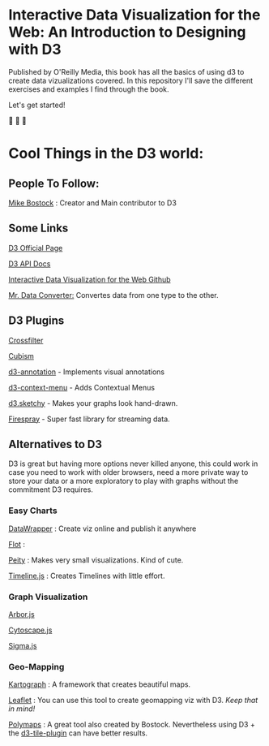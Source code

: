 # Interactive Data Visualization for the Web: An Introduction to Designing with D3

Published by O'Reilly Media, this book has all the basics of using d3 to create data vizualizations covered.
In this repository I'll save the different exercises and examples I find through the book. 

Let's get started! 

:rocket: :rocket: :rocket:
# Cool Things in the D3 world: 

## People To Follow:
[Mike Bostock](https://bost.ocks.org/mike/) : Creator and Main contributor to D3

## Some Links
[D3 Official Page](https://d3js.org/)

[D3 API Docs](https://github.com/d3/d3/blob/master/API.md)
  
[Interactive Data Visualization for the Web Github](https://github.com/alignedleft)

[Mr. Data Converter:](https://shancarter.github.io/mr-data-converter/)  Convertes data from one type to the other.

## D3 Plugins
[Crossfilter]()

[Cubism](http://square.github.io/cubism/)

[d3-annotation](http://d3-annotation.susielu.com/) - Implements visual annotations

[d3-context-menu](https://github.com/patorjk/d3-context-menu) - Adds Contextual Menus

[d3.sketchy](https://github.com/sebastian-meier/d3.sketchy) - Makes your graphs look hand-drawn.

[Firespray]() - Super fast library for streaming data.

  
## Alternatives to D3
D3 is great but having more options never killed anyone, this could work in case you need to work with older browsers, need a more private way to store your data or a more exploratory to play with graphs without the commitment D3 requires.

### Easy Charts
[DataWrapper](https://www.datawrapper.de/gallery) : Create viz online and publish it anywhere

[Flot](http://www.flotcharts.org/) :  

[Peity](http://benpickles.github.io/peity/) : Makes very small visualizations. Kind of cute.

[Timeline.js](https://timeline.knightlab.com/) : Creates Timelines with little effort.


### Graph Visualization
[Arbor.js]()

[Cytoscape.js]()

[Sigma.js]()

### Geo-Mapping
[Kartograph](http://kartograph.org/showcase/clustering/) : A framework that creates beautiful maps.

[Leaflet](http://leafletjs.com/) : You can use this tool to create geomapping viz with D3. *Keep that in mind!*

[Polymaps](http://polymaps.org/) : A great tool also created by Bostock. Nevertheless using D3 + the [d3-tile-plugin](https://github.com/d3/d3-tile) can have better results.

